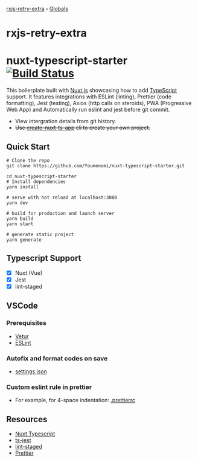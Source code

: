 [rxjs-retry-extra](README.md) › [Globals](globals.md)

# rxjs-retry-extra

# nuxt-typescript-starter [![Build Status](http://drone.suote.com.tw/api/badges/youmenomi/nuxt-typescript-starter/status.svg)](http://drone.suote.com.tw/youmenomi/nuxt-typescript-starter)

This boilerplate built with [Nuxt.js](https://nuxtjs.org/) showcasing how to add [TypeScript](https://www.typescriptlang.org/) support. It features integrations with ESLint (linting), Prettier (code formatting), Jest (testing), Axios (http calls on steroids), PWA (Progressive Web App) and Automatically run eslint and jest before git commit.

- View intergration details from git history.
- ~~Use [create-nuxt-ts-app](https://github.com/Youmenomi/create-nuxt-ts-app) cli to create your own project.~~

## Quick Start

```shell
# Clone the repo
git clone https://github.com/Youmenomi/nuxt-typescript-starter.git

cd nuxt-typescript-starter
# Install dependencies
yarn install

# serve with hot reload at localhost:3000
yarn dev

# build for production and launch server
yarn build
yarn start

# generate static project
yarn generate
```

## Typescript Support

- [x] Nuxt (Vue)
- [x] Jest
- [x] lint-staged

## VSCode

### Prerequisites

- [Vetur](https://marketplace.visualstudio.com/items?itemName=octref.vetur)
- [ESLint](https://marketplace.visualstudio.com/items?itemName=dbaeumer.vscode-eslint)

### Autofix and format codes on save

- [settings.json](http://gitlab.suote.com.tw/youmenomi/nuxt-typescript-starter/snippets/2)

### Custom eslint rule in prettier

- For example, for 4-space indentation: [.prettierrc](http://gitlab.suote.com.tw/youmenomi/nuxt-typescript-starter/snippets/4)

## Resources

- [Nuxt Typescript](https://typescript.nuxtjs.org/guide/setup.html#installation)
- [ts-jest](https://kulshekhar.github.io/ts-jest/)
- [lint-staged](https://github.com/okonet/lint-staged)
- [Prettier](https://prettier.io/docs/en/install.html)
